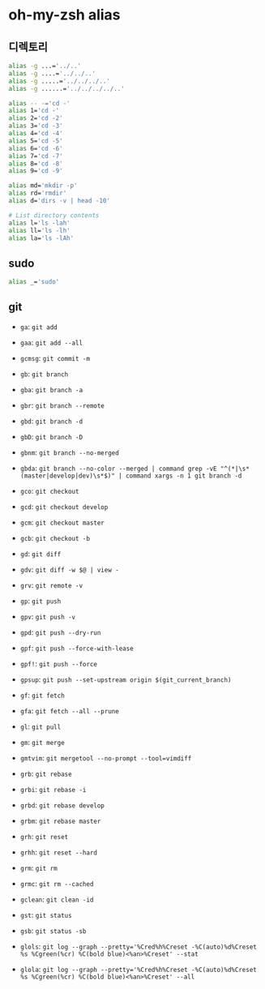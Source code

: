 # oh-my-zsh alias

## 디렉토리

```sh
alias -g ...='../..'
alias -g ....='../../..'
alias -g .....='../../../..'
alias -g ......='../../../../..'

alias -- -='cd -'
alias 1='cd -'
alias 2='cd -2'
alias 3='cd -3'
alias 4='cd -4'
alias 5='cd -5'
alias 6='cd -6'
alias 7='cd -7'
alias 8='cd -8'
alias 9='cd -9'

alias md='mkdir -p'
alias rd='rmdir'
alias d='dirs -v | head -10'

# List directory contents
alias l='ls -lah'
alias ll='ls -lh'
alias la='ls -lAh'
```

## sudo

```sh
alias _='sudo'
```

## git

- `ga`: `git add`
- `gaa`: `git add --all`

- `gcmsg`: `git commit -m`

- `gb`: `git branch`
- `gba`: `git branch -a`
- `gbr`: `git branch --remote`
- `gbd`: `git branch -d`
- `gbD`: `git branch -D`
- `gbnm`: `git branch --no-merged`
- `gbda`: `git branch --no-color --merged | command grep -vE "^(*|\s*(master|develop|dev)\s*$)" | command xargs -n 1 git branch -d`

- `gco`: `git checkout`
- `gcd`: `git checkout develop`
- `gcm`: `git checkout master`
- `gcb`: `git checkout -b`

- `gd`: `git diff`
- `gdv`: `git diff -w $@ | view -`

- `grv`: `git remote -v`

- `gp`: `git push`
- `gpv`: `git push -v`
- `gpd`: `git push --dry-run`
- `gpf`: `git push --force-with-lease`
- `gpf!`: `git push --force`
- `gpsup`: `git push --set-upstream origin $(git_current_branch)`

- `gf`: `git fetch`
- `gfa`: `git fetch --all --prune`

- `gl`: `git pull`

- `gm`: `git merge`
- `gmtvim`: `git mergetool --no-prompt --tool=vimdiff`

- `grb`: `git rebase`
- `grbi`: `git rebase -i`
- `grbd`: `git rebase develop`
- `grbm`: `git rebase master`

- `grh`: `git reset`
- `grhh`: `git reset --hard`

- `grm`: `git rm`
- `grmc`: `git rm --cached`
- `gclean`: `git clean -id`

- `gst`: `git status`
- `gsb`: `git status -sb`

- `glols`: `git log --graph --pretty='%Cred%h%Creset -%C(auto)%d%Creset %s %Cgreen(%cr) %C(bold blue)<%an>%Creset' --stat`
- `glola`: `git log --graph --pretty='%Cred%h%Creset -%C(auto)%d%Creset %s %Cgreen(%cr) %C(bold blue)<%an>%Creset' --all`
